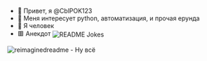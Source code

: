 - 👋 Привет, я @CblPOK123
- 👀 Меня интересует python, автоматизация, и прочая ерунда
- 🌱 Я человек
- 🟥 Анекдот
<img align="center" src="https://readme-jokes.vercel.app/api" alt="README Jokes"></a>
<img src="https://myreadme.vercel.app/api/embed/CblPOK123?panels=userstatistics,toprepositories,toplanguages,commitgraph" alt="reimaginedreadme" />
- Ну всё
<!---
CblPOK123/CblPOK123 is a ✨ special ✨ repository because its `README.md` (this file) appears on your GitHub profile.
You can click the Preview link to take a look at your changes.
--->
